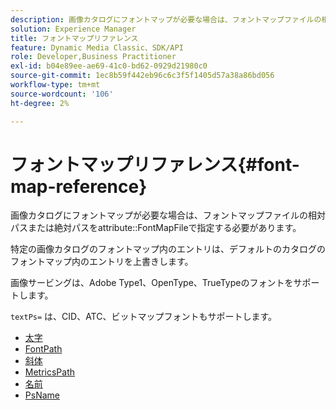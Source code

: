 ```yaml
---
description: 画像カタログにフォントマップが必要な場合は、フォントマップファイルの相対パスまたは絶対パスを属性FontMapFileで指定する必要があります。
solution: Experience Manager
title: フォントマップリファレンス
feature: Dynamic Media Classic、SDK/API
role: Developer,Business Practitioner
exl-id: b04e89ee-ae69-41c0-bd62-0929d21980c0
source-git-commit: 1ec8b59f442eb96c6c3f5f1405d57a38a86bd056
workflow-type: tm+mt
source-wordcount: '106'
ht-degree: 2%

---
```


# フォントマップリファレンス{#font-map-reference}

画像カタログにフォントマップが必要な場合は、フォントマップファイルの相対パスまたは絶対パスをattribute::FontMapFileで指定する必要があります。

特定の画像カタログのフォントマップ内のエントリは、デフォルトのカタログのフォントマップ内のエントリを上書きします。

画像サービングは、Adobe Type1、OpenType、TrueTypeのフォントをサポートします。

`textPs=` は、CID、ATC、ビットマップフォントもサポートします。

* [太字](r-bold-font.md)
* [FontPath](r-fontpath-font.md)
* [斜体](r-italic-font.md)
* [MetricsPath](r-metricspath-font.md)
* [名前](r-name-font.md)
* [PsName](r-psname-font.md)
